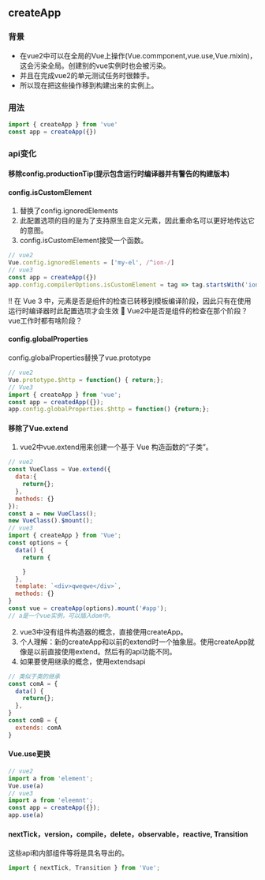 ## createApp
### 背景
- 在vue2中可以在全局的Vue上操作(Vue.commponent,vue.use,Vue.mixin)，这会污染全局。创建别的vue实例时也会被污染。
- 并且在完成vue2的单元测试任务时很棘手。
- 所以现在把这些操作移到构建出来的实例上。
### 用法
```javascript
import { createApp } from 'vue'
const app = createApp({})
```
### api变化
#### 移除config.productionTip(提示包含运行时编译器并有警告的构建版本)
#### config.isCustomElement
1. 替换了config.ignoredElements
2. 此配置选项的目的是为了支持原生自定义元素，因此重命名可以更好地传达它的意图。
3. config.isCustomElement接受一个函数。
```javascript
// vue2
Vue.config.ignoredElements = ['my-el', /^ion-/]
// vue3
const app = createApp({})
app.config.compilerOptions.isCustomElement = tag => tag.startsWith('ion-')
```
‼️ 在 Vue 3 中，元素是否是组件的检查已转移到模板编译阶段，因此只有在使用运行时编译器时此配置选项才会生效
🤔️ Vue2中是否是组件的检查在那个阶段？ vue工作时都有啥阶段？

#### config.globalProperties
config.globalProperties替换了vue.prototype
```javascript
// vue2
Vue.prototype.$http = function() { return;};
// Vue3
import { createApp } from 'vue';
const app = createdApp({});
app.config.globalProperties.$http = function() {return;};
```

#### 移除了Vue.extend
1. vue2中vue.extend用来创建一个基于 Vue 构造函数的“子类”。
```javascript
// vue2
const VueClass = Vue.extend({
  data:{
    return{};
  },
  methods: {}
});
const a = new VueClass();
new VueClass().$mount();
// vue3
import { createApp } from 'Vue';
const options = {
  data() {
    return {

    }
  },
  template: `<div>qweqwe</div>`,
  methods: {}
}
const vue = createApp(options).mount('#app');
// a是一个vue实例，可以插入dom中。
```
2. vue3中没有组件构造器的概念，直接使用createApp。
3. 个人理解：新的createApp和以前的extend时一个抽象层。使用createApp就像是以前直接使用extend。然后有的api功能不同。
4. 如果要使用继承的概念，使用extendsapi
```javascript
// 类似于类的继承
const comA = {
  data() {
    return{};
  },
}
const comB = {
  extends: comA
}
```

#### Vue.use更换
```javascript
// vue2
import a from 'element';
Vue.use(a)
// vue3
import a from 'eleemnt';
const app = createApp({});
app.use(a)
```

#### nextTick，version，compile，delete，observable，reactive, Transition
这些api和内部组件等将是具名导出的。
```javascript
import { nextTick, Transition } from 'Vue';
```

